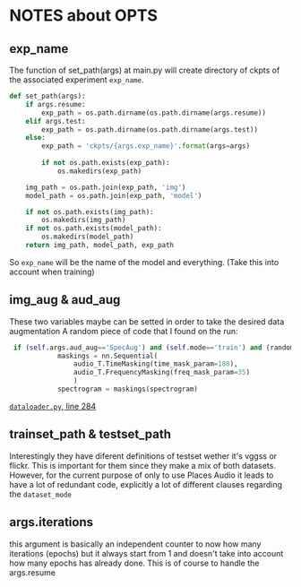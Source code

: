 # NOTES about OPTS
## exp_name
The function of set_path(args) at main.py will create directory of ckpts of the associated  experiment `exp_name`.
```python
def set_path(args):
    if args.resume: 
        exp_path = os.path.dirname(os.path.dirname(args.resume))
    elif args.test: 
        exp_path = os.path.dirname(os.path.dirname(args.test))
    else:
        exp_path = 'ckpts/{args.exp_name}'.format(args=args)
        
        if not os.path.exists(exp_path):
            os.makedirs(exp_path)

    img_path = os.path.join(exp_path, 'img')
    model_path = os.path.join(exp_path, 'model')

    if not os.path.exists(img_path): 
        os.makedirs(img_path)
    if not os.path.exists(model_path): 
        os.makedirs(model_path)
    return img_path, model_path, exp_path

```
So `exp_name` will be the name of the model and everything. 
(Take this into account when training)

## img_aug & aud_aug
These two variables maybe can be setted in order to take the desired data augmentation
A random piece of code that I found on the run:
```python
 if (self.args.aud_aug=='SpecAug') and (self.mode=='train') and (random.random() < 0.8):
            maskings = nn.Sequential(
                audio_T.TimeMasking(time_mask_param=180),
                audio_T.FrequencyMasking(freq_mask_param=35)
                )
            spectrogram = maskings(spectrogram)

```
[`dataloader.py`, line 284](./datasets/dataloader.py#L284)

## trainset_path & testset_path
Interestingly they have diferent definitions of testset wether it's vggss or flickr. This is important for them since they make a mix of both datasets. However, for the current purpose of only to use Places Audio it leads to have a lot of redundant code, explicitly a lot of different clauses regarding the `dataset_mode`

## args.iterations
this argument is basically an independent counter to now how many iterations (epochs) but it always start from 1 and doesn't take into account how many epochs has already done. This is of course to handle the args.resume
